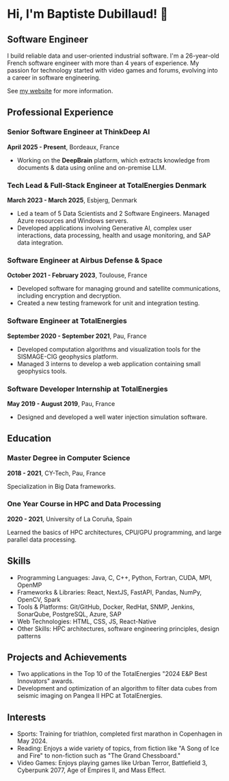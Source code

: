 # Hi, I'm Baptiste Dubillaud! 👋

## Software Engineer

I build reliable data and user-oriented industrial software. I'm a 26-year-old French software engineer with more than 4 years of experience. My passion for technology started with video games and forums, evolving into a career in software engineering.

See [my website](dubillaudb.fr) for more information.

## Professional Experience

### Senior Software Engineer at ThinkDeep AI
**April 2025 - Present**, Bordeaux, France

- Working on the **DeepBrain** platform, which extracts knowledge from documents & data using online and on-premise LLM.

### Tech Lead & Full-Stack Engineer at TotalEnergies Denmark
**March 2023 - March 2025**, Esbjerg, Denmark

- Led a team of 5 Data Scientists and 2 Software Engineers. Managed Azure resources and Windows servers.
- Developed applications involving Generative AI, complex user interactions, data processing, health and usage monitoring, and SAP data integration.

### Software Engineer at Airbus Defense & Space
**October 2021 - February 2023**, Toulouse, France

- Developed software for managing ground and satellite communications, including encryption and decryption.
- Created a new testing framework for unit and integration testing.

### Software Engineer at TotalEnergies
**September 2020 - September 2021**, Pau, France

- Developed computation algorithms and visualization tools for the SISMAGE-CIG geophysics platform.
- Managed 3 interns to develop a web application containing small geophysics tools.

### Software Developer Internship at TotalEnergies
**May 2019 - August 2019**, Pau, France

- Designed and developed a well water injection simulation software.

## Education

### Master Degree in Computer Science
**2018 - 2021**, CY-Tech, Pau, France

Specialization in Big Data frameworks.

### One Year Course in HPC and Data Processing
**2020 - 2021**, University of La Coruña, Spain

Learned the basics of HPC architectures, CPU/GPU programming, and large parallel data processing.

## Skills

- Programming Languages: Java, C, C++, Python, Fortran, CUDA, MPI, OpenMP
- Frameworks & Libraries: React, NextJS, FastAPI, Pandas, NumPy, OpenCV, Spark
- Tools & Platforms: Git/GitHub, Docker, RedHat, SNMP, Jenkins, SonarQube, PostgreSQL, Azure, SAP
- Web Technologies: HTML, CSS, JS, React-Native
- Other Skills: HPC architectures, software engineering principles, design patterns

## Projects and Achievements

- Two applications in the Top 10 of the TotalEnergies "2024 E&P Best Innovators" awards.
- Development and optimization of an algorithm to filter data cubes from seismic imaging on Pangea II HPC at TotalEnergies.

## Interests

- Sports: Training for triathlon, completed first marathon in Copenhagen in May 2024.
- Reading: Enjoys a wide variety of topics, from fiction like "A Song of Ice and Fire" to non-fiction such as "The Grand Chessboard."
- Video Games: Enjoys playing games like Urban Terror, Battlefield 3, Cyberpunk 2077, Age of Empires II, and Mass Effect.



<!--
**zfe-dev/zfe-dev** is a ✨ _special_ ✨ repository because its `README.md` (this file) appears on your GitHub profile.

Here are some ideas to get you started:

- 🔭 I’m currently working on ...
- 🌱 I’m currently learning ...
- 👯 I’m looking to collaborate on ...
- 🤔 I’m looking for help with ...
- 💬 Ask me about ...
- 📫 How to reach me: ...
- 😄 Pronouns: ...
- ⚡ Fun fact: ...
-->
